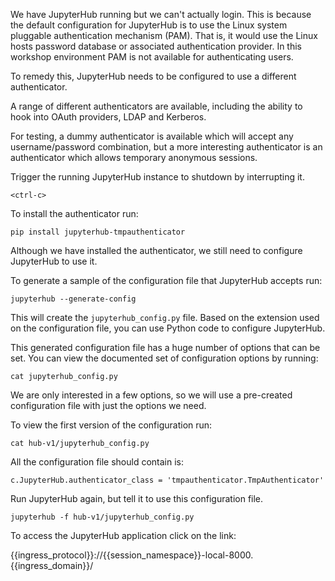 We have JupyterHub running but we can't actually login. This is because the default configuration for JupyterHub is to use the Linux system pluggable authentication mechanism (PAM). That is, it would use the Linux hosts password database or associated authentication provider. In this workshop environment PAM is not available for authenticating users.

To remedy this, JupyterHub needs to be configured to use a different authenticator.

A range of different authenticators are available, including the ability to hook into OAuth providers, LDAP and Kerberos.

For testing, a dummy authenticator is available which will accept any username/password combination, but a more interesting authenticator is an authenticator which allows temporary anonymous sessions.

Trigger the running JupyterHub instance to shutdown by interrupting it.

```execute
<ctrl-c>
```

To install the authenticator run:

```execute
pip install jupyterhub-tmpauthenticator
```

Although we have installed the authenticator, we still need to configure JupyterHub to use it.

To generate a sample of the configuration file that JupyterHub accepts run:

```execute
jupyterhub --generate-config
```

This will create the ``jupyterhub_config.py`` file. Based on the extension used on the configuration file, you can use Python code to configure JupyterHub.

This generated configuration file has a huge number of options that can be set. You can view the documented set of configuration options by running:

```execute
cat jupyterhub_config.py
```

We are only interested in a few options, so we will use a pre-created configuration file with just the options we need.

To view the first version of the configuration run:

```execute
cat hub-v1/jupyterhub_config.py
```

All the configuration file should contain is:

```
c.JupyterHub.authenticator_class = 'tmpauthenticator.TmpAuthenticator'
```

Run JupyterHub again, but tell it to use this configuration file.

```execute
jupyterhub -f hub-v1/jupyterhub_config.py
```

To access the JupyterHub application click on the link:

{{ingress_protocol}}://{{session_namespace}}-local-8000.{{ingress_domain}}/
